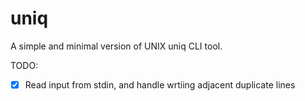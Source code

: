 # uniq
A simple and minimal version of UNIX uniq CLI tool.

TODO:
- [x] Read input from stdin, and handle wrtiing adjacent duplicate lines
